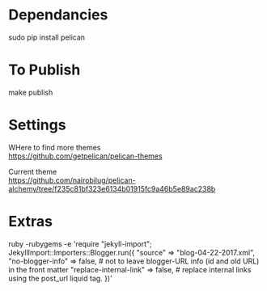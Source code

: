 

# Dependancies

sudo pip install pelican  

# To Publish

make publish

# Settings

WHere to find more themes  
https://github.com/getpelican/pelican-themes

Current theme  
https://github.com/nairobilug/pelican-alchemy/tree/f235c81bf323e6134b01915fc9a46b5e89ac238b


# Extras

ruby -rubygems -e 'require "jekyll-import";
    JekyllImport::Importers::Blogger.run({
      "source"                => "blog-04-22-2017.xml",
      "no-blogger-info"       => false, # not to leave blogger-URL info (id and old URL) in the front matter
      "replace-internal-link" => false, # replace internal links using the post_url liquid tag.
    })'
